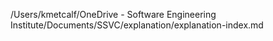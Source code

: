 /Users/kmetcalf/OneDrive - Software Engineering Institute/Documents/SSVC/explanation/explanation-index.md